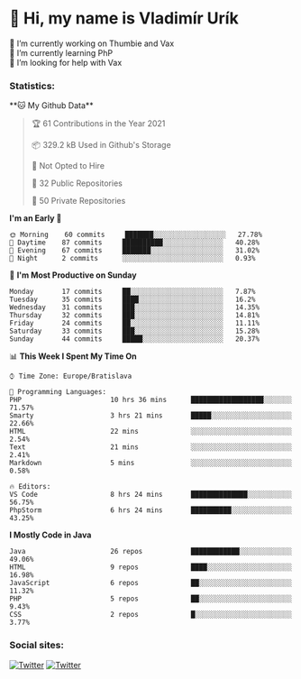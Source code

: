 <h1> 👋 Hi, my name is Vladimír Urík</h1>
<p>
 🔭 I’m currently working on Thumbie and Vax<br>
 🌱 I’m currently learning PhP<br>
 🤔 I’m looking for help with Vax<br>
</p>
<h3>Statistics:</h3>
<!--START_SECTION:waka-->
**🐱 My Github Data** 

> 🏆 61 Contributions in the Year 2021
 > 
> 📦 329.2 kB Used in Github's Storage 
 > 
> 🚫 Not Opted to Hire
 > 
> 📜 32 Public Repositories 
 > 
> 🔑 50 Private Repositories  
 > 
**I'm an Early 🐤** 

```text
🌞 Morning    60 commits     ███████░░░░░░░░░░░░░░░░░░   27.78% 
🌆 Daytime    87 commits     ██████████░░░░░░░░░░░░░░░   40.28% 
🌃 Evening    67 commits     ███████░░░░░░░░░░░░░░░░░░   31.02% 
🌙 Night      2 commits      ░░░░░░░░░░░░░░░░░░░░░░░░░   0.93%

```
📅 **I'm Most Productive on Sunday** 

```text
Monday       17 commits     ██░░░░░░░░░░░░░░░░░░░░░░░   7.87% 
Tuesday      35 commits     ████░░░░░░░░░░░░░░░░░░░░░   16.2% 
Wednesday    31 commits     ███░░░░░░░░░░░░░░░░░░░░░░   14.35% 
Thursday     32 commits     ███░░░░░░░░░░░░░░░░░░░░░░   14.81% 
Friday       24 commits     ██░░░░░░░░░░░░░░░░░░░░░░░   11.11% 
Saturday     33 commits     ███░░░░░░░░░░░░░░░░░░░░░░   15.28% 
Sunday       44 commits     █████░░░░░░░░░░░░░░░░░░░░   20.37%

```


📊 **This Week I Spent My Time On** 

```text
⌚︎ Time Zone: Europe/Bratislava

💬 Programming Languages: 
PHP                      10 hrs 36 mins      ██████████████████░░░░░░░   71.57% 
Smarty                   3 hrs 21 mins       █████░░░░░░░░░░░░░░░░░░░░   22.66% 
HTML                     22 mins             ░░░░░░░░░░░░░░░░░░░░░░░░░   2.54% 
Text                     21 mins             ░░░░░░░░░░░░░░░░░░░░░░░░░   2.41% 
Markdown                 5 mins              ░░░░░░░░░░░░░░░░░░░░░░░░░   0.58%

🔥 Editors: 
VS Code                  8 hrs 24 mins       ██████████████░░░░░░░░░░░   56.75% 
PhpStorm                 6 hrs 24 mins       ██████████░░░░░░░░░░░░░░░   43.25%

```

**I Mostly Code in Java** 

```text
Java                     26 repos            ████████████░░░░░░░░░░░░░   49.06% 
HTML                     9 repos             ████░░░░░░░░░░░░░░░░░░░░░   16.98% 
JavaScript               6 repos             ██░░░░░░░░░░░░░░░░░░░░░░░   11.32% 
PHP                      5 repos             ██░░░░░░░░░░░░░░░░░░░░░░░   9.43% 
CSS                      2 repos             █░░░░░░░░░░░░░░░░░░░░░░░░   3.77%

```



<!--END_SECTION:waka-->

<h3>Social sites:</h3>
<p><a href="https://twitter.com/GGGEDR" target="_blank"><img alt="Twitter" src="https://img.shields.io/badge/twitter-%231DA1F2.svg?&style=for-the-badge&logo=twitter&logoColor=white" /></a> <a href="https://www.reddit.com/user/GGGEDR" target="_blank"><img alt="Twitter" src="https://img.shields.io/badge/reddit-%23FE6262.svg?&style=for-the-badge&logo=reddit&logoColor=white" /></a>
</p>
